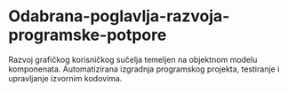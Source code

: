 # Odabrana-poglavlja-razvoja-programske-potpore
Razvoj grafičkog korisničkog sučelja temeljen na objektnom modelu komponenata. Automatizirana izgradnja programskog projekta, testiranje i upravljanje izvornim kodovima.
